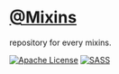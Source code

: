 # [@Mixins](https://github.com/iammachine/mixins/)
repository for every mixins.

[![Apache License](https://img.shields.io/badge/License-v2.0-ff79b4.svg)](https://github.com/iammachine/mixins/blob/master/LICENSE)
[![SASS](https://img.shields.io/badge/SASS-v3.4.15-ff69b4.svg)](http://sass-lang.com/)
